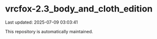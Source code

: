 # vrcfox-2.3_body_and_cloth_edition

Last updated: 2025-07-09 03:03:41

This repository is automatically maintained.
